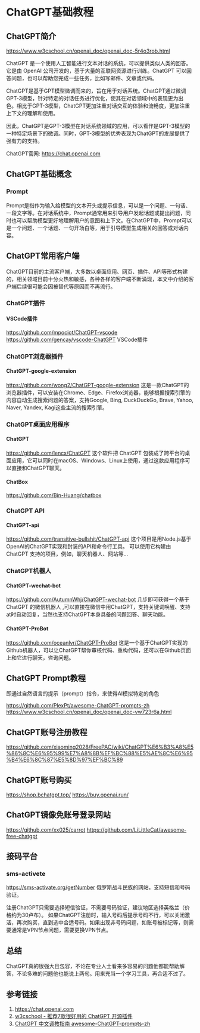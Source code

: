 # ChatGPT基础教程

## ChatGPT简介

https://www.w3cschool.cn/openai_doc/openai_doc-5r4o3rob.html

ChatGPT 是一个使用人工智能进行文本对话的系统，可以提供类似人类的回答。它是由 OpenAI 公司开发的，基于大量的互联网资源进行训练。ChatGPT 可以回答问题，也可以帮助您完成一些任务，比如写邮件、文章或代码。

ChatGPT是基于GPT模型微调而来的，旨在用于对话系统。ChatGPT通过微调GPT-3模型，针对特定的对话任务进行优化，使其在对话领域中的表现更为出色。相比于GPT-3模型，ChatGPT更加注重对话交互的体验和流畅度，更加注重上下文的理解和使用。

因此，ChatGPT是GPT-3模型在对话系统领域的应用，可以看作是GPT-3模型的一种特定场景下的微调。同时，GPT-3模型的优秀表现为ChatGPT的发展提供了强有力的支持。

ChatGPT官网: https://chat.openai.com


## ChatGPT基础概念

### Prompt

Prompt是指作为输入给模型的文本开头或提示信息，可以是一个问题、一句话、一段文字等。在对话系统中，Prompt通常用来引导用户发起话题或提出问题，同时也可以帮助模型更好地理解用户的意图和上下文。在ChatGPT中，Prompt可以是一个问题、一个话题、一句开场白等，用于引导模型生成相关的回答或对话内容。




## ChatGPT常用客户端

ChatGPT目前的主流客户端，大多数以桌面应用、网页、插件、API等形式构建的，相关领域目前十分火热和敏感，各种各样的客户端不断涌现，本文中介绍的客户端后续很可能会因被替代等原因而不再流行。


### ChatGPT插件

#### VSCode插件
https://github.com/mpociot/ChatGPT-vscode
https://github.com/gencay/vscode-ChatGPT
VSCode插件


### ChatGPT浏览器插件

#### ChatGPT-google-extension
https://github.com/wong2/ChatGPT-google-extension
这是一款ChatGPT的浏览器插件，可以安装在Chrome、Edge、Firefox浏览器，能够根据搜索引擎的内容自动生成搜索问题的答案，支持Google, Bing, DuckDuckGo, Brave, Yahoo, Naver, Yandex, Kagi这些主流的搜索引擎。


### ChatGPT桌面应用程序

#### ChatGPT
https://github.com/lencx/ChatGPT
这个软件把 ChatGPT 包装成了跨平台的桌面应用，它可以同时在macOS、Windows、Linux上使用，通过这款应用程序可以直接和ChatGPT聊天。

#### ChatBox
https://github.com/Bin-Huang/chatbox


### ChatGPT API
#### ChatGPT-api
https://github.com/transitive-bullshit/ChatGPT-api
这个项目是用Node.js基于OpenAI的ChatGPT实现和封装的API和命令行工具。
可以使用它构建由 ChatGPT 支持的项目，例如，聊天机器人、网站等...


### ChatGPT机器人

#### ChatGPT-wechat-bot
https://github.com/AutumnWhj/ChatGPT-wechat-bot
几步即可获得一个基于 ChatGPT 的微信机器人 ,可以直接在微信中用ChatGPT，支持关键词唤醒、支持at时自动回复，当然也支持ChatGPT本身具备的问题回答、聊天功能。

#### ChatGPT-ProBot
https://github.com/oceanlvr/ChatGPT-ProBot
这是一个基于ChatGPT实现的Github机器人，可以让ChatGPT帮你审核代码、重构代码，还可以在Github页面上和它进行聊天，咨询问题。


## ChatGPT Prompt教程

即通过自然语言的提示（prompt）指令，来使得AI模拟特定的角色

https://github.com/PlexPt/awesome-ChatGPT-prompts-zh
https://www.w3cschool.cn/openai_doc/openai_doc-vw723r6a.html


## ChatGPT账号注册教程

https://github.com/xiaoming2028/FreePAC/wiki/ChatGPT%E6%B3%A8%E5%86%8C%E6%95%99%E7%A8%8B%EF%BC%88%E5%AE%8C%E6%95%B4%E6%8C%87%E5%8D%97%EF%BC%89

## ChatGPT账号购买

https://shop.bchatgpt.top/
https://buy.openai.run/


## ChatGPT镜像免账号登录网站
https://github.com/xx025/carrot
https://github.com/LiLittleCat/awesome-free-chatgpt


## 接码平台

### sms-activete
https://sms-activate.org/getNumber
俄罗斯战斗民族的网站，支持短信和号码验证。

注册ChatGPT只需要选择短信验证，不需要号码验证，建议地区选择英格兰（价格约为30卢布）。
如果ChatGPT注册时，输入号码后提示号码不行，可以关闭激活，再次购买，直到选中合适号码。如果出现非号码问题，如账号被标记等，则需要通常是VPN节点问题，需要更换VPN节点。


## 总结

ChatGPT真的很强大且包容，不论在专业人士看来多容易的问题他都能帮助解答，不论多难的问题他也能说上两句。用来充当一个学习工具，再合适不过了。


## 参考链接

1. https://chat.openai.com
2. [w3cschool - 推荐7款很好用的 ChatGPT 开源插件](https://www.w3cschool.cn/openai_doc/openai_doc-rtix3r2t.html)
3. [ChatGPT 中文调教指南 awesome-ChatGPT-prompts-zh](https://github.com/PlexPt/awesome-ChatGPT-prompts-zh)